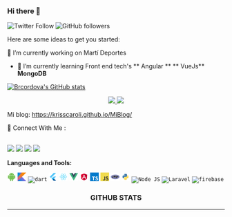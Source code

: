 ### Hi there 👋


![Twitter Follow](https://img.shields.io/twitter/follow/brcordova?label=ricardo&logo=twitter&style=for-the-badge)
![GitHub followers](https://img.shields.io/github/followers/brcordova?logo=GitHub&style=for-the-badge)

Here are some ideas to get you started:

🔭 I’m currently working on Martí Deportes
- 🌱 I’m currently learning Front end tech's ** Angular ** ** VueJs** **MongoDB**

[![Brcordova's GitHub stats](https://github-readme-stats.vercel.app/api?username=brcordova)](https://github.com/anuraghazra/github-readme-stats)

<p align="center">
<a href="https://github.com/brcordova">
  <img height="180em" src="https://github-readme-stats-eight-theta.vercel.app/api?username=brcordova&show_icons=true&theme=dracula&include_all_commits=true&count_private=true"/>
  <img height="180em" src="https://github-readme-stats-eight-theta.vercel.app/api/top-langs/?username=brcordova&layout=compact&langs_count=8&theme=dracula"/>
</a>
</p>

Mi blog: https://krisscaroli.github.io/MiBlog/
<p>
  📣 Connect With Me :<br/>
   <br>

<a href="mailto:ricardo.ostos@gmail.com?subject=[GitHub]%20🔥%20Want%20To%20contact&body=Hello Ricardo Ostos%20..."><img src="https://img.shields.io/badge/e‑mail-D14836.svg?style=for-the-badge&logo=GMail&logoColor=white"/></a>
<a href="https://www.instagram.com/ricardo.ostos/"><img src="https://img.shields.io/badge/instagram-E4405F.svg?style=for-the-badge&logo=instagram&logoColor=white"/></a>
<a href="https://www.linkedin.com/in/ricardoostosc/"><img src="https://img.shields.io/badge/linkedin-0077B5.svg?style=for-the-badge&logo=linkedin&logoColor=white"/></a>
<a href="https://twitter.com/brcordova"><img src="https://img.shields.io/badge/twitter-0077B5.svg?style=for-the-badge&logo=twitter&logoColor=white"/></a>

</p>

**Languages and Tools:**

<code><img height="20" src="https://raw.githubusercontent.com/github/explore/80688e429a7d4ef2fca1e82350fe8e3517d3494d/topics/android/android.png"></code>
<code><img height="20" src="https://raw.githubusercontent.com/github/explore/80688e429a7d4ef2fca1e82350fe8e3517d3494d/topics/kotlin/kotlin.png"></code>
<code><img src="https://www.vectorlogo.zone/logos/dartlang/dartlang-icon.svg" alt="dart" width="22" height="22"/></code>
<code><img height="20" src="https://raw.githubusercontent.com/github/explore/80688e429a7d4ef2fca1e82350fe8e3517d3494d/topics/flutter/flutter.png"></code>
<code><img height="20" src="https://raw.githubusercontent.com/github/explore/80688e429a7d4ef2fca1e82350fe8e3517d3494d/topics/react/react.png"></code>
<code><img height="20" src="https://raw.githubusercontent.com/github/explore/80688e429a7d4ef2fca1e82350fe8e3517d3494d/topics/vue/vue.png"></code>
<code><img height="20" src="https://raw.githubusercontent.com/github/explore/80688e429a7d4ef2fca1e82350fe8e3517d3494d/topics/angular/angular.png"></code>
<code><img height="20" src="https://raw.githubusercontent.com/github/explore/80688e429a7d4ef2fca1e82350fe8e3517d3494d/topics/typescript/typescript.png"></code>
<code><img height="20" src="https://raw.githubusercontent.com/github/explore/80688e429a7d4ef2fca1e82350fe8e3517d3494d/topics/javascript/javascript.png"></code>
<code><img height="20" src="https://raw.githubusercontent.com/github/explore/80688e429a7d4ef2fca1e82350fe8e3517d3494d/topics/php/php.png"></code>
<code><img height="20" src="https://raw.githubusercontent.com/github/explore/80688e429a7d4ef2fca1e82350fe8e3517d3494d/topics/python/python.png"></code>
<code><img src="https://www.vectorlogo.zone/logos/nodejs/nodejs-icon.svg" alt="Node JS" width="22" height="22"/></code>
<code><img src="https://www.vectorlogo.zone/logos/laravel/angular-icon.svg" alt="Laravel" width="22" height="22"/></code>
<code><img src="https://www.vectorlogo.zone/logos/firebase/mongodb-icon.svg" alt="firebase" width="22" height="22"/></code>

<h3 align="center">GITHUB STATS<hr/></h3>
